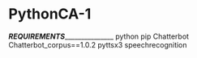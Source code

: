 # PythonCA-1

_______________________________________REQUIREMENTS______________________________________________________
python
pip
Chatterbot
Chatterbot_corpus==1.0.2
pyttsx3
speechrecognition 
